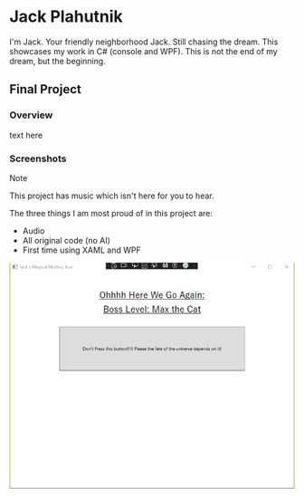 # Jack Plahutnik
I'm Jack. Your friendly neighborhood Jack. Still chasing the dream.  This showcases my work in C# (console and WPF). This is not the end of my dream, but the beginning.
## Final Project

### Overview
text here

### Screenshots
> [!NOTE]
> This project has music which isn't here for you to hear.

The three things I am most proud of in this project are:
* Audio
* All original code (no AI)
* First time using XAML and WPF

![Screenshot of a comment on a GitHub issue showing an image, added in the Markdown, of an Octocat smiling and raising a tentacle.](https://github.com/actionjack117/actionjack117.gitub.io/blob/main/Final%20Project%2001.png)
